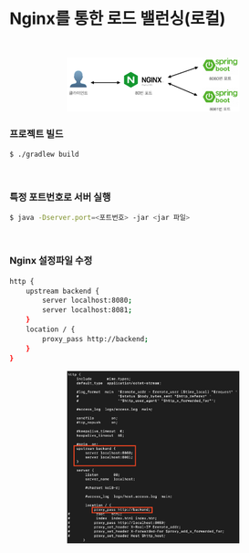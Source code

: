 # Nginx를 통한 로드 밸런싱(로컬)

<br>

<p align="center"><img src="../images/Nginx/LBarchitecture.png" width=60% height=20%></p>


### 프로젝트 빌드
```bash
$ ./gradlew build
```
<br>

### 특정 포트번호로 서버 실행
```bash
$ java -Dserver.port=<포트번호> -jar <jar 파일>
```

<br>

### Nginx 설정파일 수정
```bash
http {
	upstream backend {
		server localhost:8080;
		server localhost:8081;
	}
	location / {
		proxy_pass http://backend;
	}
}
```

<p align="center"><img src="../images/Nginx/nginxConfig.png" width=60% height=20%></p>